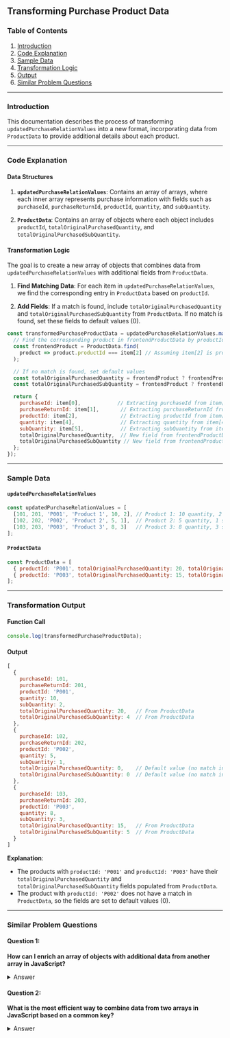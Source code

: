 ## Transforming Purchase Product Data

### Table of Contents
1. [Introduction](#introduction)
2. [Code Explanation](#code-explanation)
3. [Sample Data](#sample-data)
4. [Transformation Logic](#transformation-logic)
5. [Output](#output)
6. [Similar Problem Questions](#similar-problem-questions)

---

### Introduction

This documentation describes the process of transforming `updatedPurchaseRelationValues` into a new format, incorporating data from `ProductData` to provide additional details about each product.

---

### Code Explanation

#### Data Structures

1. **`updatedPurchaseRelationValues`**: Contains an array of arrays, where each inner array represents purchase information with fields such as `purchaseId`, `purchaseReturnId`, `productId`, `quantity`, and `subQuantity`.

2. **`ProductData`**: Contains an array of objects where each object includes `productId`, `totalOriginalPurchasedQuantity`, and `totalOriginalPurchasedSubQuantity`.

#### Transformation Logic

The goal is to create a new array of objects that combines data from `updatedPurchaseRelationValues` with additional fields from `ProductData`.

1. **Find Matching Data**: For each item in `updatedPurchaseRelationValues`, we find the corresponding entry in `ProductData` based on `productId`.

2. **Add Fields**: If a match is found, include `totalOriginalPurchasedQuantity` and `totalOriginalPurchasedSubQuantity` from `ProductData`. If no match is found, set these fields to default values (0).

```javascript
const transformedPurchaseProductData = updatedPurchaseRelationValues.map(item => {
  // Find the corresponding product in frontendProductData by productId
  const frontendProduct = ProductData.find(
    product => product.productId === item[2] // Assuming item[2] is productId
  );

  // If no match is found, set default values
  const totalOriginalPurchasedQuantity = frontendProduct ? frontendProduct.totalOriginalPurchasedQuantity : 0;
  const totalOriginalPurchasedSubQuantity = frontendProduct ? frontendProduct.totalOriginalPurchasedSubQuantity : 0;

  return {
    purchaseId: item[0],            // Extracting purchaseId from item[0]
    purchaseReturnId: item[1],       // Extracting purchaseReturnId from item[1]
    productId: item[2],              // Extracting productId from item[2]
    quantity: item[4],               // Extracting quantity from item[4]
    subQuantity: item[5],            // Extracting subQuantity from item[5]
    totalOriginalPurchasedQuantity,  // New field from frontendProductData or default to 0
    totalOriginalPurchasedSubQuantity // New field from frontendProductData or default to 0
  };
});
```

---

### Sample Data

#### `updatedPurchaseRelationValues`
```javascript
const updatedPurchaseRelationValues = [
  [101, 201, 'P001', 'Product 1', 10, 2], // Product 1: 10 quantity, 2 subQuantity
  [102, 202, 'P002', 'Product 2', 5, 1],  // Product 2: 5 quantity, 1 subQuantity
  [103, 203, 'P003', 'Product 3', 8, 3]   // Product 3: 8 quantity, 3 subQuantity
];
```

#### `ProductData`
```javascript
const ProductData = [
  { productId: 'P001', totalOriginalPurchasedQuantity: 20, totalOriginalPurchasedSubQuantity: 4 },
  { productId: 'P003', totalOriginalPurchasedQuantity: 15, totalOriginalPurchasedSubQuantity: 5 }
];
```

---

### Transformation Output

#### Function Call
```javascript
console.log(transformedPurchaseProductData);
```

#### Output
```javascript
[
  {
    purchaseId: 101,
    purchaseReturnId: 201,
    productId: 'P001',
    quantity: 10,
    subQuantity: 2,
    totalOriginalPurchasedQuantity: 20,   // From ProductData
    totalOriginalPurchasedSubQuantity: 4  // From ProductData
  },
  {
    purchaseId: 102,
    purchaseReturnId: 202,
    productId: 'P002',
    quantity: 5,
    subQuantity: 1,
    totalOriginalPurchasedQuantity: 0,    // Default value (no match in ProductData)
    totalOriginalPurchasedSubQuantity: 0  // Default value (no match in ProductData)
  },
  {
    purchaseId: 103,
    purchaseReturnId: 203,
    productId: 'P003',
    quantity: 8,
    subQuantity: 3,
    totalOriginalPurchasedQuantity: 15,   // From ProductData
    totalOriginalPurchasedSubQuantity: 5  // From ProductData
  }
]
```

**Explanation**:
- The products with `productId: 'P001'` and `productId: 'P003'` have their `totalOriginalPurchasedQuantity` and `totalOriginalPurchasedSubQuantity` fields populated from `ProductData`.
- The product with `productId: 'P002'` does not have a match in `ProductData`, so the fields are set to default values (0).

---

### Similar Problem Questions

#### Question 1:
**How can I enrich an array of objects with additional data from another array in JavaScript?**

<details>
  <summary>Answer</summary>
  Use the `map` method to iterate over the primary array. For each item, use `find` to get additional data from the secondary array. If a match is found, include additional fields; otherwise, use default values.
</details>

#### Question 2:
**What is the most efficient way to combine data from two arrays in JavaScript based on a common key?**

<details>
  <summary>Answer</summary>
  Create a lookup object (or `Map`) from the secondary array where keys are the common key. Then, use the `map` method on the primary array to enrich its data using the lookup object. This method ensures efficient lookups and transformations.
</details>
